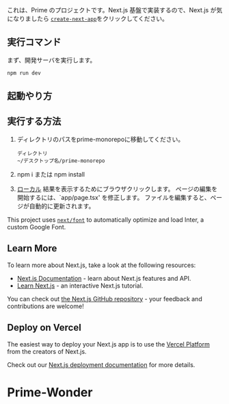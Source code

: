 これは、Prime のプロジェクトです。Next.js 基盤で実装するので、Next.js が気になりましたら [`create-next-app`](https://github.com/vercel/next.js/tree/canary/packages/create-next-app)をクリックしてください。

## 実行コマンド

まず、開発サーバを実行します。

```bash
npm run dev
```

## 起動やり方

## 実行する方法

1. ディレクトリのパスをprime-monorepoに移動してください。

   ```
   ディレクトリ
   ~/デスクトップ名/prime-monorepo
   ```

2. npm i または npm install

3. [ローカル](http://localhost:3000) 結果を表示するためにブラウザクリックします。
   ページの編集を開始するには、`app/page.tsx' を修正します。
   ファイルを編集すると、ページが自動的に更新されます。

This project uses [`next/font`](https://nextjs.org/docs/basic-features/font-optimization) to automatically optimize and load Inter, a custom Google Font.

## Learn More

To learn more about Next.js, take a look at the following resources:

- [Next.js Documentation](https://nextjs.org/docs) - learn about Next.js features and API.
- [Learn Next.js](https://nextjs.org/learn) - an interactive Next.js tutorial.

You can check out [the Next.js GitHub repository](https://github.com/vercel/next.js/) - your feedback and contributions are welcome!

## Deploy on Vercel

The easiest way to deploy your Next.js app is to use the [Vercel Platform](https://vercel.com/new?utm_medium=default-template&filter=next.js&utm_source=create-next-app&utm_campaign=create-next-app-readme) from the creators of Next.js.

Check out our [Next.js deployment documentation](https://nextjs.org/docs/deployment) for more details.
# Prime-Wonder
